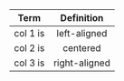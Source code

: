 | **Term**   |      **Definition**      |
|----------|:-------------:|
| col 1 is |  left-aligned |
| col 2 is |    centered   |
| col 3 is | right-aligned |
